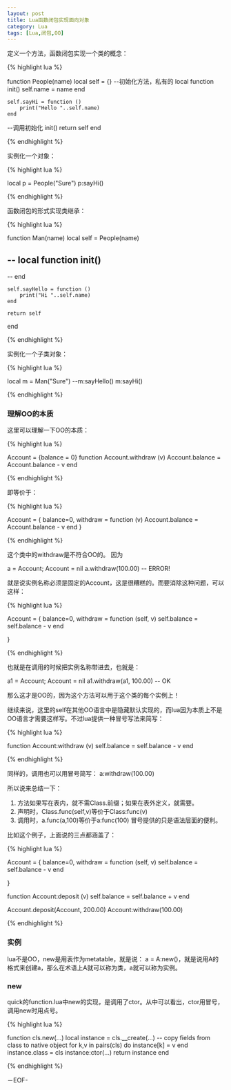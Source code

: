 ```yaml
---
layout: post
title: Lua函数闭包实现面向对象
category: Lua
tags: [Lua,闭包,OO]
---
```


定义一个方法，函数闭包实现一个类的概念：

{% highlight lua %}

function People(name)
    local self = {}
  --初始化方法，私有的
    local function init()
        self.name = name
    end
   
    self.sayHi = function ()
        print("Hello "..self.name)
    end
 
  --调用初始化
    init()
    return self
end

{% endhighlight %}

实例化一个对象：

{% highlight lua %}

local p = People("Sure")
p:sayHi()

{% endhighlight %}

函数闭包的形式实现类继承：

{% highlight lua %}

function Man(name)
    local self = People(name)
     
--  local function init()
--      
--  end
 
    self.sayHello = function ()
        print("Hi "..self.name)
    end
     
    return self
end
 
{% endhighlight %}

实例化一个子类对象：

{% highlight lua %}

local m = Man("Sure")
--m:sayHello()
m:sayHi()

{% endhighlight %}


### 理解OO的本质

这里可以理解一下OO的本质：

{% highlight lua %}

Account = {balance = 0}
function Account.withdraw (v)
   Account.balance = Account.balance - v
end

{% endhighlight %}

即等价于：

{% highlight lua %}

Account = {
   balance=0,
   withdraw = function (v)
       Account.balance = Account.balance - v
end
} 

{% endhighlight %}

这个类中的withdraw是不符合OO的。
因为

a = Account; Account = nil
a.withdraw(100.00)   -- ERROR!

就是说实例名称必须是固定的Account，这是很糟糕的。而要消除这种问题，可以这样：

{% highlight lua %}

Account = {
   balance=0,
   withdraw = function (self, v)
       self.balance = self.balance - v
end

} 

{% endhighlight %}

也就是在调用的时候把实例名称带进去，也就是：

a1 = Account; Account = nil
a1.withdraw(a1, 100.00)     -- OK

那么这才是OO的，因为这个方法可以用于这个类的每个实例上！

继续来说，这里的self在其他OO语言中是隐藏默认实现的，而lua因为本质上不是OO语言才需要这样写。不过lua提供一种冒号写法来简写：

{% highlight lua %}

function Account:withdraw (v)
   self.balance = self.balance - v
end 

{% endhighlight %}

同样的，调用也可以用冒号简写：
a:withdraw(100.00)

所以说来总结一下：
1. 方法如果写在表内，就不需Class.前缀；如果在表外定义，就需要。
2. 声明时，Class.func(self,v)等价于Class:func(v)
3. 调用时，a.func(a,100)等价于a:func(100)
冒号提供的只是语法层面的便利。

比如这个例子，上面说的三点都涵盖了：

{% highlight lua %}

Account = {
   balance=0,
   withdraw = function (self, v)
       self.balance = self.balance - v
end

}

function Account:deposit (v)
   self.balance = self.balance + v
end

Account.deposit(Account, 200.00)
Account:withdraw(100.00)

{% endhighlight %}

### 实例

lua不是OO，new是用表作为metatable，就是说：
a = A:new()，就是说用A的格式来创建a，那么在术语上A就可以称为类，a就可以称为实例。

### new

quick的function.lua中new的实现，是调用了ctor。从中可以看出，ctor用冒号，调用new时用点号。

{% highlight lua %}

function cls.new(...)
            local instance = cls.__create(...)
            -- copy fields from class to native object
            for k,v in pairs(cls) do instance[k] = v end
            instance.class = cls
            instance:ctor(...)
            return instance
end

{% endhighlight %}

－EOF-
